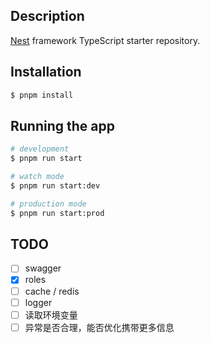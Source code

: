 ## Description

[Nest](https://github.com/nestjs/nest) framework TypeScript starter repository.

## Installation

```bash
$ pnpm install
```

## Running the app

```bash
# development
$ pnpm run start

# watch mode
$ pnpm run start:dev

# production mode
$ pnpm run start:prod
```

## TODO

- [ ] swagger
- [x] roles
- [ ] cache / redis
- [ ] logger
- [ ] 读取环境变量
- [ ] 异常是否合理，能否优化携带更多信息